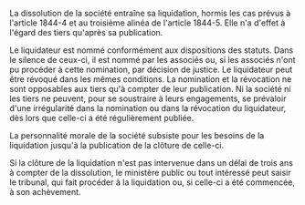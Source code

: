 La dissolution de la société entraîne sa liquidation, hormis les cas prévus à l'article 1844-4 et au troisième alinéa de l'article 1844-5. Elle n'a d'effet à l'égard des tiers qu'après sa publication.

Le liquidateur est nommé conformément aux dispositions des statuts. Dans le silence de ceux-ci, il est nommé par les associés ou, si les associés n'ont pu procéder à cette nomination, par décision de justice. Le liquidateur peut être révoqué dans les mêmes conditions. La nomination et la révocation ne sont opposables aux tiers qu'à compter de leur publication. Ni la société ni les tiers ne peuvent, pour se soustraire à leurs engagements, se prévaloir d'une irrégularité dans la nomination ou dans la révocation du liquidateur, dès lors que celle-ci a été régulièrement publiée.

La personnalité morale de la société subsiste pour les besoins de la liquidation jusqu'à la publication de la clôture de celle-ci.

Si la clôture de la liquidation n'est pas intervenue dans un délai de trois ans à compter de la dissolution, le ministère public ou tout intéressé peut saisir le tribunal, qui fait procéder à la liquidation ou, si celle-ci a été commencée, à son achèvement.
